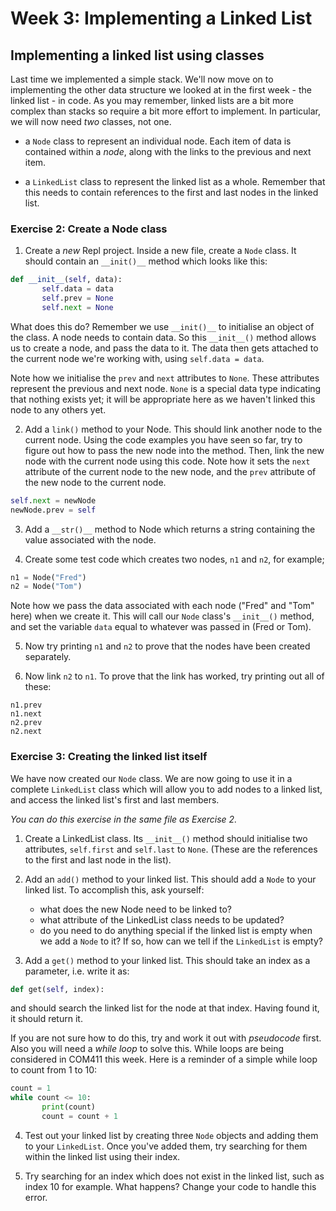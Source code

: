 # Week 3: Implementing a Linked List

## Implementing a linked list using classes

Last time we implemented a simple stack. We'll now move on to implementing the
other data structure we looked at in the first week - the linked list - in code. As you may remember, linked lists are a bit more complex than stacks so require
a bit more effort to implement. In particular, we will now need *two* classes,
not one.

- a `Node` class to represent an individual node. Each item of data is contained within a *node*, along with the links to the previous and next item. 

- a `LinkedList` class to represent the linked list as a whole. Remember that
this needs to contain references to the first and last nodes in the linked 
list.


### Exercise 2: Create a Node class

1. Create a *new* Repl project. Inside a new file, create a `Node` class. It should contain an `__init()__` method which looks like this:
```python
def __init__(self, data):
       self.data = data
       self.prev = None
       self.next = None
```

   What does this do? Remember we use `__init()__` to initialise an object of the class. A node needs to contain data. So this `__init__()` method allows us to create a node, and pass the data to it. The data then gets attached to the current node we're working with, using `self.data = data`.

   Note how we initialise the `prev` and `next` attributes to `None`. These attributes represent the previous and next node. `None` is a special data type indicating that nothing exists yet; it will be appropriate here as we haven't linked this node to any others yet.

2. Add a `link()` method to your Node. This should link another node to the current node. Using the code examples you have seen so far, try to figure out how to pass the new node into the method. Then, link the new node with the current node using this code. Note how it sets the `next` attribute of the current node to the new node, and the `prev` attribute of the new node to the current node.
```python
self.next = newNode 
newNode.prev = self
```

3. Add a `__str()__` method to Node which returns a string containing the value associated with the node.


4. Create some test code which creates two nodes, `n1` and `n2`, for example;
```python
n1 = Node("Fred")
n2 = Node("Tom")
```
Note how we pass the data associated with each node ("Fred" and "Tom" here) when we create it. This will call our `Node` class's `__init__()` method, and set the variable `data` equal to whatever was passed in (Fred or Tom).

5. Now try printing `n1` and `n2` to prove that the nodes have been created separately.

6. Now link `n2` to `n1`. To prove that the link has worked, try printing out all of these:
```
n1.prev
n1.next
n2.prev
n2.next
```

### Exercise 3: Creating the linked list itself

We have now created our `Node` class. We are now going to use it in a complete `LinkedList` class which will allow you to add nodes to a linked list, and access the linked list's first and last members.

*You can do this exercise in the same file as Exercise 2.* 

1. Create a LinkedList class. Its `__init__()` method should initialise two attributes, `self.first` and `self.last` to `None`. (These are the references to the first and last node in the list).

2. Add an `add()` method to your linked list. This should add a `Node` to your linked list. To accomplish this, ask yourself:
    - what does the new Node need to be linked to?
    - what attribute of the LinkedList class needs to be updated?
    - do you need to do anything special if the linked list is empty when we add a `Node` to it? If so, how can we tell if the `LinkedList` is empty?

3. Add a `get()` method to your linked list. This should take an index as a parameter, i.e. write it as:
```python
def get(self, index):
```
and should search the linked list for the node at that index. Having found it, it should return it.

   If you are not sure how to do this, try and work it out with *pseudocode* first. Also you will need a *while loop* to solve this. While loops are being considered in COM411 this week. Here is a reminder of a simple while loop to count from 1 to 10:
```python
count = 1
while count <= 10:
       print(count)
       count = count + 1
```

4. Test out your linked list by creating three `Node` objects and adding them to your `LinkedList`. Once you've added them, try searching for them within the linked list using their index. 

5. Try searching for an index which does not exist in the linked list, such as index 10 for example. What happens? Change your code to handle this error.
